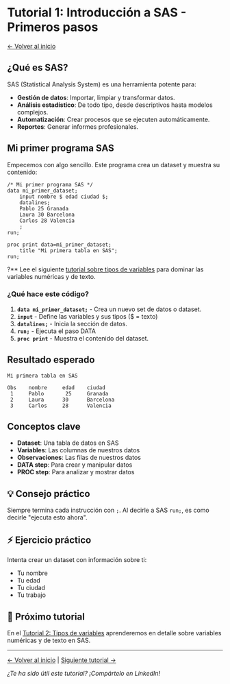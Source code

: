 # Tutorial 1: Introducción a SAS - Primeros pasos

[← Volver al inicio](./index.html)

## ¿Qué es SAS?

SAS (Statistical Analysis System) es una herramienta potente para:
- **Gestión de datos**: Importar, limpiar y transformar datos.
- **Análisis estadístico**: De todo tipo, desde descriptivos hasta modelos complejos. 
- **Automatización**: Crear procesos que se ejecuten automáticamente.
- **Reportes**: Generar informes profesionales.

## Mi primer programa SAS

Empecemos con algo sencillo. Este programa crea un dataset y muestra su contenido:

```sas
/* Mi primer programa SAS */
data mi_primer_dataset;
    input nombre $ edad ciudad $;
    datalines;
    Pablo 25 Granada
    Laura 30 Barcelona
    Carlos 28 Valencia
    ;
run;

proc print data=mi_primer_dataset;
    title "Mi primera tabla en SAS";
run;
```

?** Lee el siguiente [tutorial sobre tipos de variables](./tutorial-02-tipos-variables.html) para dominar las variables numéricas y de texto.

### ¿Qué hace este código?

1. **`data mi_primer_dataset;`** - Crea un nuevo set de datos o dataset.
2. **`input`** - Define las variables y sus tipos ($ = texto)
3. **`datalines;`** - Inicia la sección de datos.
4. **`run;`** - Ejecuta el paso DATA
5. **`proc print`** - Muestra el contenido del dataset.

## Resultado esperado

```
Mi primera tabla en SAS

Obs    nombre     edad    ciudad
 1     Pablo       25     Granada
 2     Laura      30      Barcelona  
 3     Carlos     28      Valencia
```

## Conceptos clave 

- **Dataset**: Una tabla de datos en SAS
- **Variables**: Las columnas de nuestros datos
- **Observaciones**: Las filas de nuestros datos
- **DATA step**: Para crear y manipular datos
- **PROC step**: Para analizar y mostrar datos

## 💡 Consejo práctico

Siempre termina cada instrucción con `;`. Al decirle a SAS `run;`, es como decirle "ejecuta esto ahora".

## ⚡ Ejercicio práctico

Intenta crear un dataset con información sobre ti:
- Tu nombre
- Tu edad  
- Tu ciudad
- Tu trabajo

## 🔗 Próximo tutorial

En el [Tutorial 2: Tipos de variables](./tutorial-02-tipos-variables.html) aprenderemos en detalle sobre variables numéricas y de texto en SAS.

---

[← Volver al inicio](./index.html) | [Siguiente tutorial →](./tutorial-02-tipos-variables.html)

*¿Te ha sido útil este tutorial? ¡Compártelo en LinkedIn!*
